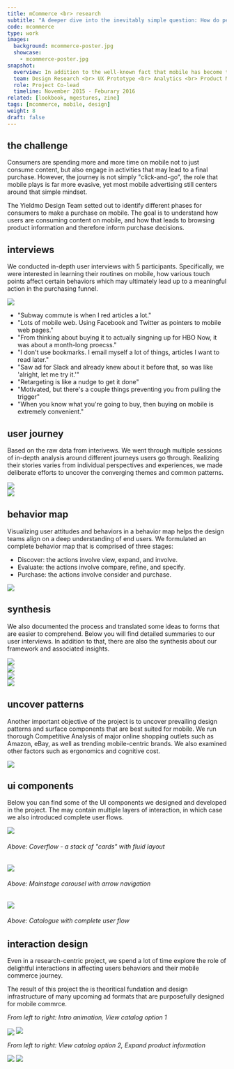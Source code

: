 ```yaml
---
title: mCommerce <br> research
subtitle: "A deeper dive into the inevitably simple question: How do people shop on mobile?"
code: mcommerce
type: work
images:
  background: mcommerce-poster.jpg
  showcase: 
    - mcommerce-poster.jpg
snapshot:
  overview: In addition to the well-known fact that mobile has become the hub of everyone's digital life. Commerce on mobile is thriving at a even more staggering pace. One does not need to look at the annual record-breaking holiday sales distribution to be impressed. In fact, mobile commerce has taken the center stage long before people have realized. <br><br> This project attempts to formulate a mature, comprehensive framework in understanding mCommerce, as well as developing tools and design components for future product developments.
  team: Design Research <br> UX Prototype <br> Analytics <br> Product Management 
  role: Project Co-lead
  timeline: November 2015 - Feburary 2016
related: [lookbook, mgestures, zine]
tags: [mcommerce, mobile, design]
weight: 8
draft: false
---
```


## the challenge

Consumers are spending more and more time on mobile not to just consume content, but also engage in activities that may lead to a final purchase. However, the journey is not simply "click-and-go", the role that mobile plays is far more evasive, yet most mobile advertising still centers around that simple mindset. 

The Yieldmo Design Team setted out to identify different phases for consumers to make a purchase on mobile. The goal is to understand how users are consuming content on mobile, and how that leads to browsing product information and therefore inform purchase decisions.

## interviews

We conducted in-depth user interviews with 5 participants. Specifically, we were interested in learning their routines on mobile, how various touch points affect certain behaviors which may ultimately lead up to a meaningful action in the purchasing funnel.

<div><img src="/work/mcommerce/discussion-guide.jpg"></div>

- "Subway commute is when I red articles a lot."
- "Lots of mobile web. Using Facebook and Twitter as pointers to mobile web pages."
- "From thinking about buying it to actually singning up for HBO Now, it was about a month-long proecss."
- "I don't use bookmarks. I email myself a lot of things, articles I want to read later."
- "Saw ad for Slack and already knew about it before that, so was like 'alright, let me try it.'"
- "Retargeting is like a nudge to get it done"
- "Motivated, but there's a couple things preventing you from pulling the trigger"
- "When you know what you're going to buy, then buying on mobile is extremely convenient."

## user journey

Based on the raw data from interivews. We went through multiple sessions of in-depth analysis around different journeys users go through. Realizing their stories varies from individual perspectives and experiences, we made deliberate efforts to uncover the converging themes and common patterns.

<div><img src="/work/mcommerce/journey-1.png"></div>
<div><img src="/work/mcommerce/journey-2.png"></div>

## behavior map

Visualizing user attitudes and behaviors in a behavior map helps the design teams align on a deep understanding of end users. We formulated an complete behavior map that is comprised of three stages:

- Discover: the actions involve view, expand, and involve.
- Evaluate: the actions involve compare, refine, and specify.
- Purchase: the actions involve consider and purchase.

<div><img src="/work/mcommerce/behavior-map-framework.jpg"></div>

## synthesis

We also documented the process and translated some ideas to forms that are easier to comprehend. Below you will find detailed summaries to our user interviews. In addition to that, there are also the synthesis about our framework and associated insights.

<div><img src="/work/mcommerce/deck-1.jpg"></div>
<div><img src="/work/mcommerce/deck-2.jpg"></div>
<div><img src="/work/mcommerce/deck-3.jpg"></div>
<div><img src="/work/mcommerce/deck-4.jpg"></div>

## uncover patterns

Another important objective of the project is to uncover prevailing design patterns and surface components that are best suited for mobile. We run thorough Competitive Analysis of major online shopping outlets such as Amazon, eBay, as well as trending mobile-centric brands. We also examined other factors such as ergonomics and cognitive cost.

<div><img src="/work/mcommerce/references.jpg"></div>

## ui components

Below you can find some of the UI components we designed and developed in the project. The may contain multiple layers of interaction, in which case we also introduced complete user flows.

<div>
	<img src="/work/mcommerce/ui-components-1.jpg">
	<h6>Above: Coverflow - a stack of "cards" with fluid layout</h6>
	<img src="/work/mcommerce/ui-components-2.jpg">
	<h6>Above: Mainstage carousel with arrow navigation</h6>
	<img src="/work/mcommerce/ui-components-3.jpg">
	<h6>Above: Catalogue with complete user flow</h6>
</div>

<!-- <div><img src="/work/mcommerce/ui-components-2.jpg"></div> -->
<!-- <div><img src="/work/mcommerce/ui-components-3.jpg"></div> -->

## interaction design

Even in a research-centric project, we spend a lot of time explore the role of delightful interactions in affecting users behaviors and their mobile commerce journey.

The result of this project the is theoritical fundation and design infrastructure of many upcoming ad formats that are purposefully designed for mobile commrce.

*From left to right: Intro animation, View catalog option 1*

<div class="double clearfix">
	<img style="vertical-align: bottom;" src="/work/mcommerce/mcommerce-ix-1.gif">
	<img src="/work/mcommerce/mcommerce-ix-2.gif">
</div>

*From left to right: View catalog option 2, Expand product information*

<div class="double clearfix">
	<img src="/work/mcommerce/mcommerce-ix-3.gif">
	<img src="/work/mcommerce/mcommerce-ix-4.gif">
</div>
